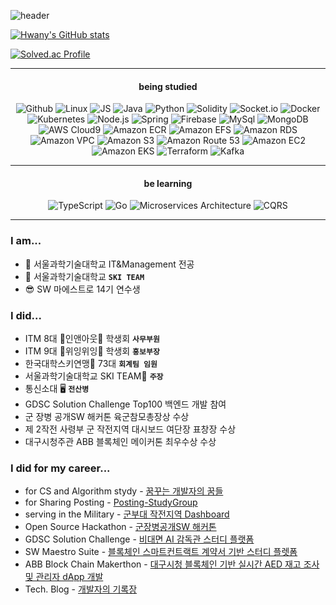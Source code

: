 ![header](https://capsule-render.vercel.app/api?type=waving&color=6667AB&height=150&section=header&text=Anywhere,%20Anything,%20Adaptable&fontColor=F4ECF7&fontSize=80&fontAlign=50&fontAlignY=60)

[![Hwany's GitHub stats](https://github-readme-stats.vercel.app/api?username=lopahn2)](https://github.com/lopahn2/github-readme-stats) 

[![Solved.ac Profile](http://mazassumnida.wtf/api/v2/generate_badge?boj=lopahn2)](https://solved.ac/lopahn2/)

---



#### <p align = "center">being studied</p>


<p align="center">
    <img alt="Github" src="https://img.shields.io/badge/Github-ffffff.svg?&style=for-the-badge&logo=Github&logoColor=181717"/>
    <img alt="Linux" src="https://img.shields.io/badge/Linux-ffffff.svg?&style=for-the-badge&logo=Linux&logoColor=FCC624"/>
    <img alt="JS" src="https://img.shields.io/badge/JavaScript-ffffff.svg?&style=for-the-badge&logo=JavaScript&logoColor=F7DF1E"/>
    <img alt="Java" src="https://img.shields.io/badge/Java-ffffff.svg?&style=for-the-badge&logo=Java&logoColor=FFCA28"/>
    <img alt="Python" src="https://img.shields.io/badge/Python-ffffff.svg?&style=for-the-badge&logo=Python&logoColor=#3776AB"/>
    <img alt="Solidity" src="https://img.shields.io/badge/Solidity-ffffff.svg?&style=for-the-badge&logo=Ethereum&logoColor=363636"/>
    <img alt="Socket.io" src="https://img.shields.io/badge/Socket.io-ffffff.svg?&style=for-the-badge&logo=Socket.io&logoColor=#010101"/>
    <img alt="Docker" src ="https://img.shields.io/badge/Docker-ffffff.svg?&style=for-the-badge&logo=Docker&logoColor=#2496ED"/>
    <img alt="Kubernetes" src="https://img.shields.io/badge/Kubernetes-ffffff.svg?&style=for-the-badge&logo=Kubernetes&logoColor=#326CE5"/>
    <img alt="Node.js" src="https://img.shields.io/badge/Node.js-ffffff.svg?&style=for-the-badge&logo=Node.js&logoColor=339933"/>
    <img alt="Spring" src="https://img.shields.io/badge/Spring-ffffff.svg?&style=for-the-badge&logo=Spring&logoColor=6DB33F"/>
    <img alt="Firebase" src="https://img.shields.io/badge/Firebase-ffffff.svg?&style=for-the-badge&logo=Firebase&logoColor=#FFCA28"/>
    <img alt="MySql" src="https://img.shields.io/badge/MySql-ffffff.svg?&style=for-the-badge&logo=MySql&logoColor=#4479A1"/>
    <img alt="MongoDB" src="https://img.shields.io/badge/MongoDB-ffffff.svg?&style=for-the-badge&logo=MongoDB&logoColor=47A248"/>
    <img alt="AWS Cloud9" src="https://img.shields.io/badge/AWS%20Cloud9-ffffff.svg?&style=for-the-badge&logo=Amazon&logoColor=232F3E"/>
    <img alt="Amazon ECR" src="https://img.shields.io/badge/Amazon%20ECR-ffffff.svg?&style=for-the-badge&logo=Amazon&logoColor=232F3E"/>
    <img alt="Amazon EFS" src="https://img.shields.io/badge/Amazon%20EFS-ffffff.svg?&style=for-the-badge&logo=Amazon&logoColor=232F3E"/>
    <img alt="Amazon RDS" src="https://img.shields.io/badge/Amazon%20RDS-ffffff.svg?&style=for-the-badge&logo=Amazon&logoColor=232F3E"/>
    <img alt="Amazon VPC" src="https://img.shields.io/badge/Amazon%20VPC-ffffff.svg?&style=for-the-badge&logo=Amazon&logoColor=232F3E"/>
    <img alt="Amazon S3" src="https://img.shields.io/badge/Amazon%20S3-ffffff.svg?&style=for-the-badge&logo=Amazon&logoColor=232F3E"/>
    <img alt="Amazon Route 53" src="https://img.shields.io/badge/Amazon%20Route%2053-ffffff.svg?&style=for-the-badge&logo=Amazon&logoColor=232F3E"/>
    <img alt="Amazon EC2" src="https://img.shields.io/badge/Amazon%20EC2-ffffff.svg?&style=for-the-badge&logo=Amazon&logoColor=232F3E"/>
    <img alt="Amazon EKS" src="https://img.shields.io/badge/Amazon%20EKS-ffffff.svg?&style=for-the-badge&logo=Amazon&logoColor=232F3E"/>
    <img alt="Terraform" src="https://img.shields.io/badge/Terraform-ffffff.svg?&style=for-the-badge&logo=Terraform&logoColor=7B42BC"/>
    <img alt="Kafka" src="https://img.shields.io/badge/Kafka-ffffff.svg?&style=for-the-badge&logo=ApacheKafka&logoColor=231F20"/>
</p>


---
  
#### <p align = "center">be learning</p>
<p align = "center"> <img alt="TypeScript" src ="https://img.shields.io/badge/TypeScript-ffffff.svg?&style=for-the-badge&logo=TypeScript&logoColor=#3178C6"/> <img alt="Go" src ="https://img.shields.io/badge/Go-ffffff.svg?&style=for-the-badge&logo=Go&logoColor=#00ADD8"/> <img alt="Microservices Architecture" src="https://img.shields.io/badge/Microservices%20Architecture-ffffff.svg?&style=for-the-badge"/>
    <img alt="CQRS" src="https://img.shields.io/badge/CQRS-ffffff.svg?&style=for-the-badge"/></p>

  
---




### I am...

- 🌱 서울과학기술대학교 IT&Management 전공
- 🎿 서울과학기술대학교 **`SKI TEAM`**
- 😎 SW 마에스트로 14기 연수생

### I did...

- ITM 8대 🍔인앤아웃🍔 학생회 **`사무부원`**
- ITM 9대 💨위잉위잉💨 학생회 **`홍보부장`**
- 한국대학스키연맹🎿 73대 **`회계팀 임원`**
- 서울과학기술대학교 SKI TEAM🎿 **`주장`**
- 통신소대 🖥 **`전산병`**
- GDSC Solution Challenge Top100 백엔드 개발 참여
- 군 장병 공개SW 해커톤 육군참모총장상 수상
- 제 2작전 사령부 군 작전지역 대시보드 여단장 표창장 수상
- 대구시청주관 ABB 블록체인 메이커톤 최우수상 수상


### I did for my career...

- for CS and Algorithm stydy - [꿈꾸는 개발자의 꿈들](https://hwanywillbe.tistory.com/)
- for Sharing Posting - [Posting-StudyGroup](https://github.com/posting-study/Hwany_Posting)
- serving in the Military - [군부대 작전지역 Dashboard](https://hwanywillbe.tistory.com/125?category=888678)
- Open Source Hackathon - [군장병공개SW 해커톤](https://github.com/osamhack2022-v2/CLOUD_APP_IOT_KeepYourEndeavor_Moment)
- GDSC Solution Challenge - [비대면 AI 감독관 스터디 플랫폼](https://github.com/S-gether)
- SW Maestro Suite - [블록체인 스마트컨트랙트 계약서 기반 스터디 플렛폼](https://github.com/SWM-TheDreaming)
- ABB Block Chain Makerthon - [대구시청 블록체인 기반 실시간 AED 재고 조사 및 관리자 dApp 개발](https://github.com/ABB-hack-moment)
- Tech. Blog - [개발자의 기록장](https://velog.io/@lopahn2)





<!--
**lopahn2/lopahn2** is a ✨ _special_ ✨ repository because its `README.md` (this file) appears on your GitHub profile.

Here are some ideas to get you started:

- 🔭 I’m currently working on ...
- 🌱 I’m currently learning ...
- 👯 I’m looking to collaborate on ...
- 🤔 I’m looking for help with ...
- 💬 Ask me about ...
- 📫 How to reach me: ...
- 😄 Pronouns: ...
- ⚡ Fun fact: ...
-->
